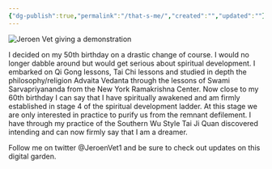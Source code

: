 ```yaml
---
{"dg-publish":true,"permalink":"/that-s-me/","created":"","updated":""}
---
```





![Jeroen Vet giving a demonstration](https://www.spiritual-garden.com/images/mmexport1664549880043.jpg)

I decided on my 50th birthday on a drastic change of course. I would no longer dabble around but would get serious about spiritual development. I embarked on Qi Gong lessons, Tai Chi lessons and studied in depth the philosophy/religion Advaita Vedanta through the lessons of Swami Sarvapriyananda from the New York Ramakrishna Center. 
Now close to my 60th birthday I can say that I have spiritually awakened and am firmly established in stage 4 of the spiritual development ladder. At this stage we are only interested in practice to purify us from the remnant defilement. I have through my practice of the Southern Wu Style Tai Ji Quan discovered intending and can now firmly say that I am a dreamer.

Follow me on twitter @JeroenVet1 and be sure to check out updates on this digital garden.
